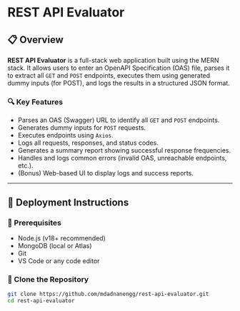 # REST API Evaluator

## 📋 Overview

**REST API Evaluator** is a full-stack web application built using the MERN stack. It allows users to enter an OpenAPI Specification (OAS) file, parses it to extract all `GET` and `POST` endpoints, executes them using generated dummy inputs (for POST), and logs the results in a structured JSON format.

### 🔍 Key Features

- Parses an OAS (Swagger) URL to identify all `GET` and `POST` endpoints.
- Generates dummy inputs for `POST` requests.
- Executes endpoints using `Axios`.
- Logs all requests, responses, and status codes.
- Generates a summary report showing successful response frequencies.
- Handles and logs common errors (invalid OAS, unreachable endpoints, etc.).
- (Bonus) Web-based UI to display logs and success reports.

---

## 🚀 Deployment Instructions

### 🔧 Prerequisites

- Node.js (v18+ recommended)
- MongoDB (local or Atlas)
- Git
- VS Code or any code editor

### 📁 Clone the Repository

```bash
git clone https://github.com/mdadnanengg/rest-api-evaluator.git
cd rest-api-evaluator
